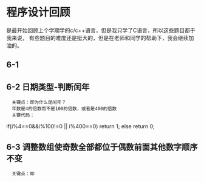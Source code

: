# 程序设计回顾
   是最开始回顾上个学期学的c/c++语言，但是我只学了C语言，所以这些题目都于我来说，
   有些题目的难度还是挺大的，但是在老师和同学的帮助下，我会继续加油的。
   
   
##  6-1 

##  6-2 日期类型-判断闰年
      关键点：即为什么是闰年？
      年数是4的倍数而不是100的倍数，或者是400的倍数
      关键代码：
      
   if(i%4==0&&i%100!=0 || i%400==0)
      return 1;
   else
      return 0;
      
## 6-3 调整数组使奇数全部都位于偶数前面其他数字顺序不变
      关键点：即
     



